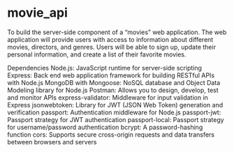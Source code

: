 # movie_api
 To build the server-side component of a “movies” web application. The web application will provide users with access to information about different movies, directors, and genres. Users will be able to sign up, update their personal information, and create a list of their favorite movies.

Dependencies
Node.js: JavaScript runtime for server-side scripting
Express: Back end web application framework for building RESTful APIs with Node.js
MongoDB with Mongoose: NoSQL database and Object Data Modeling library for Node.js
Postman: Allows you to design, develop, test and monitor APIs
express-validator: Middleware for input validation in Express
jsonwebtoken: Library for JWT (JSON Web Token) generation and verification
passport: Authentication middleware for Node.js
passport-jwt: Passport strategy for JWT authentication
passport-local: Passport strategy for username/password authentication
bcrypt: A password-hashing function
cors: Supports secure cross-origin requests and data transfers between browsers and servers
